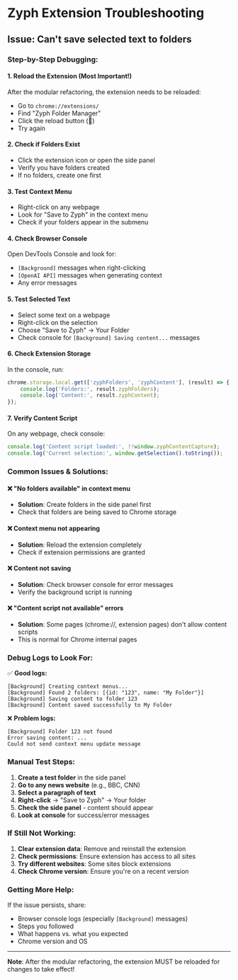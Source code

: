 # Zyph Extension Troubleshooting

## Issue: Can't save selected text to folders

### Step-by-Step Debugging:

#### 1. **Reload the Extension** (Most Important!)
After the modular refactoring, the extension needs to be reloaded:
- Go to `chrome://extensions/`
- Find "Zyph Folder Manager"
- Click the reload button (🔄)
- Try again

#### 2. **Check if Folders Exist**
- Click the extension icon or open the side panel
- Verify you have folders created
- If no folders, create one first

#### 3. **Test Context Menu**
- Right-click on any webpage
- Look for "Save to Zyph" in the context menu
- Check if your folders appear in the submenu

#### 4. **Check Browser Console**
Open DevTools Console and look for:
- `[Background]` messages when right-clicking
- `[OpenAI API]` messages when generating context
- Any error messages

#### 5. **Test Selected Text**
- Select some text on a webpage
- Right-click on the selection
- Choose "Save to Zyph" → Your Folder
- Check console for `[Background] Saving content...` messages

#### 6. **Check Extension Storage**
In the console, run:
```javascript
chrome.storage.local.get(['zyphFolders', 'zyphContent'], (result) => {
    console.log('Folders:', result.zyphFolders);
    console.log('Content:', result.zyphContent);
});
```

#### 7. **Verify Content Script**
On any webpage, check console:
```javascript
console.log('Content script loaded:', !!window.zyphContentCapture);
console.log('Current selection:', window.getSelection().toString());
```

### Common Issues & Solutions:

#### ❌ **"No folders available" in context menu**
- **Solution**: Create folders in the side panel first
- Check that folders are being saved to Chrome storage

#### ❌ **Context menu not appearing**
- **Solution**: Reload the extension completely
- Check if extension permissions are granted

#### ❌ **Content not saving**
- **Solution**: Check browser console for error messages
- Verify the background script is running

#### ❌ **"Content script not available" errors**
- **Solution**: Some pages (chrome://, extension pages) don't allow content scripts
- This is normal for Chrome internal pages

### Debug Logs to Look For:

✅ **Good logs:**
```
[Background] Creating context menus...
[Background] Found 2 folders: [{id: "123", name: "My Folder"}]
[Background] Saving content to folder 123
[Background] Content saved successfully to My Folder
```

❌ **Problem logs:**
```
[Background] Folder 123 not found
Error saving content: ...
Could not send context menu update message
```

### Manual Test Steps:

1. **Create a test folder** in the side panel
2. **Go to any news website** (e.g., BBC, CNN)
3. **Select a paragraph of text**
4. **Right-click** → "Save to Zyph" → Your folder
5. **Check the side panel** - content should appear
6. **Look at console** for success/error messages

### If Still Not Working:

1. **Clear extension data**: Remove and reinstall the extension
2. **Check permissions**: Ensure extension has access to all sites
3. **Try different websites**: Some sites block extensions
4. **Check Chrome version**: Ensure you're on a recent version

### Getting More Help:

If the issue persists, share:
- Browser console logs (especially `[Background]` messages)
- Steps you followed
- What happens vs. what you expected
- Chrome version and OS

---

**Note**: After the modular refactoring, the extension MUST be reloaded for changes to take effect!